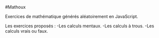 #Mathoux

Exercices de mathématique générés aléatoirement en JavaScript.

Les exercices proposés :
-Les calculs mentaux.
-Les calculs à trous.
-Les calculs vrais ou faux.



